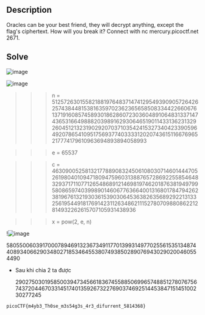## Description

Oracles can be your best friend, they will decrypt anything, except the flag's ciphertext. How will you break it? Connect with nc mercury.picoctf.net 2671.

## Solve

![image](https://github.com/user-attachments/assets/0a98d6b1-95d6-436d-88dd-268a3d2cf544)

![image](https://github.com/user-attachments/assets/e9458308-6c29-4266-a563-1df750ed23ce)

>>> n = 51257263015582188197648371474129549390905726426257438448153816359702362365658508334422660676137191608574589301862860723036048910648313371474365316649888203989162930646519011433136231329260451213231902920703710354241532734042339059649207865410951756937740333312020743615116676965217774179610963694893894058993

>>> e = 65537

>>> c = 4630900525813217788908324506108030714601444705261980401094718094759603138876572869225585464832937171107712654868912146981974620187638194979958086597403998901460677636640013168017847942623819676132193036153903064536382635689292213133256195449181769142311263486211152780709880862212814932262615707105931438936

>>> x = pow(2, e, n)

!![image](https://github.com/user-attachments/assets/18e472c1-f502-49ed-9795-32281a02da52)

580550060391700078946913236734911770139931497702556153513487440893406629034802718534645538074938502890769430290200460554490

- Sau khi chia 2 ta được

   290275030195850039473456618367455885069965748851278076756743720446703314517401359267322769037469251445384715145100230277245

`
  picoCTF{m4yb3_Th0se_m3s54g3s_4r3_difurrent_5814368}
`
